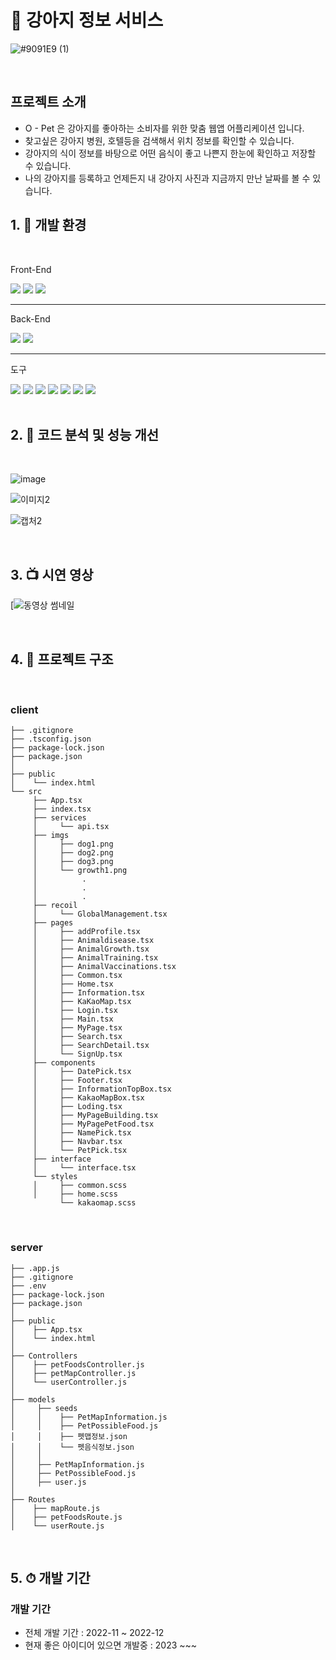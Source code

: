 
# 📖 강아지 정보 서비스 

![#9091E9 (1)](https://github.com/chanyoungcoding/MyPetProject/assets/95753171/c078571b-2740-41b4-9c73-63d52256fd5a)


<br>

## 프로젝트 소개

- O - Pet 은 강아지를 좋아하는 소비자를 위한 맞춤 웹앱 어플리케이션 입니다.
- 찾고싶은 강아지 병원, 호텔등을 검색해서 위치 정보를 확인할 수 있습니다.
- 강아지의 식이 정보를 바탕으로 어떤 음식이 좋고 나쁜지 한눈에 확인하고 저장할 수 있습니다.
- 나의 강아지를 등록하고 언제든지 내 강아지 사진과 지금까지 만난 날짜를 볼 수 있습니다.




## 1. 🔨 개발 환경
<br>


<div>
  <p>Front-End</p>
  <img src="https://img.shields.io/badge/React-61DAFB?style=flat&logo=React&logoColor=white" />
  <img src="https://img.shields.io/badge/Typescript-3178C6?style=flat&logo=typescript&logoColor=white" />
  <img src="https://img.shields.io/badge/Javascript-F7DF1E?style=flat&logo=javascript&logoColor=white" />
  <hr/>
  <p>Back-End</p>
  <img src="https://img.shields.io/badge/mongodb-47A248?style=flat&logo=mongodb&logoColor=white" />
  <img src="https://img.shields.io/badge/node-76D04B?style=flat&logo=mongodb&logoColor=47A248" />
  <hr/>
  <p>도구</p>
  <img src="https://img.shields.io/badge/styled components-DB7093?style=flat&logo=styledcomponents&logoColor=white" />
  <img src="https://img.shields.io/badge/sass-CC6699?style=flat&logo=sass&logoColor=white" />
  <img src="https://img.shields.io/badge/react router-CA4245?style=flat&logo=reactrouter&logoColor=white" />
  <img src="https://img.shields.io/badge/Recoil-3578E5?style=flat&logo=recoil&logoColor=white" />
  <img src="https://img.shields.io/badge/express-000000?style=flat&logo=express&logoColor=white" />
  <img src="https://img.shields.io/badge/React Query-FF4154?style=flat&logo=reactquery&logoColor=white" />
  <img src="https://img.shields.io/badge/VSCode-007ACC?style=flat&logo=visualstudiocode&logoColor=white" />

</div>

<br>

## 2. 🔧 코드 분석 및 성능 개선
<br>

![image](https://github.com/chanyoungcoding/MyPetProject/assets/95753171/ff1074d2-9304-482b-a0e9-01c41bf5a56d)


![이미지2](https://github.com/chanyoungcoding/MyPetProject/assets/95753171/770af47a-3c81-4af6-83e7-d49de71329a3)

![캡처2](https://github.com/chanyoungcoding/MyPetProject/assets/95753171/13762266-653b-483c-8fcd-c01163ba433d)

<br>

## 3. 📺 시연 영상
[![동영상 썸네일]([https://www.youtube.com/watch?v=Sw5N_lkT0Ak](https://www.youtube.com/watch?v=Sw5N_lkT0Ak))


<br>

## 4. 📃 프로젝트 구조
<br>


### client

```
├── .gitignore
├── .tsconfig.json
├── package-lock.json
├── package.json
│
├── public
│    └── index.html
└── src
     ├── App.tsx
     ├── index.tsx
     ├── services
     │     └── api.tsx
     ├── imgs
     │     ├── dog1.png
     │     ├── dog2.png
     │     ├── dog3.png
     │     └── growth1.png
     │          .
     │          .
     │          .
     ├── recoil
     │     └── GlobalManagement.tsx
     ├── pages
     │     ├── addProfile.tsx
     │     ├── Animaldisease.tsx
     │     ├── AnimalGrowth.tsx
     │     ├── AnimalTraining.tsx
     │     ├── AnimalVaccinations.tsx
     │     ├── Common.tsx
     │     ├── Home.tsx
     │     ├── Information.tsx
     │     ├── KaKaoMap.tsx
     │     ├── Login.tsx
     │     ├── Main.tsx
     │     ├── MyPage.tsx
     │     ├── Search.tsx
     │     ├── SearchDetail.tsx
     │     └── SignUp.tsx
     ├── components
     │     ├── DatePick.tsx
     │     ├── Footer.tsx
     │     ├── InformationTopBox.tsx
     │     ├── KakaoMapBox.tsx
     │     ├── Loding.tsx
     │     ├── MyPageBuilding.tsx
     │     ├── MyPagePetFood.tsx
     │     ├── NamePick.tsx
     │     ├── Navbar.tsx
     │     └── PetPick.tsx
     ├── interface
     │     └── interface.tsx
     └── styles
     │     ├── common.scss
     │     ├── home.scss
           └── kakaomap.scss
```

<br>

### server

```
├── .app.js
├── .gitignore
├── .env
├── package-lock.json
├── package.json
│
├── public
│    ├── App.tsx
│    └── index.html
│ 
├── Controllers
│    ├── petFoodsController.js
│    ├── petMapController.js
│    └── userController.js
│
├── models
│     ├── seeds
│     │    ├── PetMapInformation.js
│     │    ├── PetPossibleFood.js
│     │    ├── 펫맵정보.json
│     │    └── 펫음식정보.json
│     │ 
│     ├── PetMapInformation.js
│     ├── PetPossibleFood.js
│     ├── user.js
│
├── Routes
│    ├── mapRoute.js
│    ├── petFoodsRoute.js
│    └── userRoute.js
```

<br>


## 5. ⏱ 개발 기간 


### 개발 기간

- 전체 개발 기간 : 2022-11 ~ 2022-12
- 현재 좋은 아이디어 있으면 개발중 : 2023 ~~~



